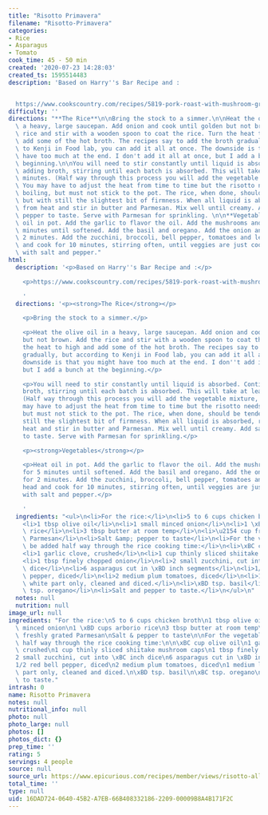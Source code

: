 ```yaml
---
title: "Risotto Primavera"
filename: "Risotto-Primavera"
categories:
- Rice
- Asparagus
- Tomato
cook_time: 45 - 50 min
created: '2020-07-23 14:28:03'
created_ts: 1595514483
description: 'Based on Harry''s Bar Recipe and :


  https://www.cookscountry.com/recipes/5819-pork-roast-with-mushroom-gravy?extcode=MCSKD10L0&ref=new_search_experience_14'
difficulty: ''
directions: "**The Rice**\n\nBring the stock to a simmer.\n\nHeat the olive oil in\
  \ a heavy, large saucepan. Add onion and cook until golden but not brown. Add the\
  \ rice and stir with a wooden spoon to coat the rice. Turn the heat to high and\
  \ add some of the hot broth. The recipes say to add the broth gradually, but according\
  \ to Kenji in Food lab, you can add it all at once. The downside is that you might\
  \ have too much at the end. I don't add it all at once, but I add a bunch at the\
  \ beginning.\n\nYou will need to stir constantly until liquid is absorbed. Continue\
  \ adding broth, stirring until each batch is absorbed. This will take at least 20\
  \ minutes. (Half way through this process you will add the vegetable mixture, below)\
  \ You may have to adjust the heat from time to time but the risotto needs to keep\
  \ boiling, but must not stick to the pot. The rice, when done, should be tender\
  \ but with still the slightest bit of firmness. When all liquid is absorbed, remove\
  \ from heat and stir in butter and Parmesan. Mix well until creamy. Add salt and\
  \ pepper to taste. Serve with Parmesan for sprinkling. \n\n**Vegetables**\n\nHeat\
  \ oil in pot. Add the garlic to flavor the oil. Add the mushrooms and cook for 5\
  \ minutes until softened. Add the basil and oregano. Add the onion and cook for\
  \ 2 minutes. Add the zucchini, broccoli, bell pepper, tomatoes and leek. Raise head\
  \ and cook for 10 minutes, stirring often, until veggies are just cooked. Season\
  \ with salt and pepper."
html:
  description: '<p>Based on Harry''s Bar Recipe and :</p>

    <p>https://www.cookscountry.com/recipes/5819-pork-roast-with-mushroom-gravy?extcode=MCSKD10L0&amp;ref=new_search_experience_14</p>

    '
  directions: '<p><strong>The Rice</strong></p>

    <p>Bring the stock to a simmer.</p>

    <p>Heat the olive oil in a heavy, large saucepan. Add onion and cook until golden
    but not brown. Add the rice and stir with a wooden spoon to coat the rice. Turn
    the heat to high and add some of the hot broth. The recipes say to add the broth
    gradually, but according to Kenji in Food lab, you can add it all at once. The
    downside is that you might have too much at the end. I don''t add it all at once,
    but I add a bunch at the beginning.</p>

    <p>You will need to stir constantly until liquid is absorbed. Continue adding
    broth, stirring until each batch is absorbed. This will take at least 20 minutes.
    (Half way through this process you will add the vegetable mixture, below) You
    may have to adjust the heat from time to time but the risotto needs to keep boiling,
    but must not stick to the pot. The rice, when done, should be tender but with
    still the slightest bit of firmness. When all liquid is absorbed, remove from
    heat and stir in butter and Parmesan. Mix well until creamy. Add salt and pepper
    to taste. Serve with Parmesan for sprinkling.</p>

    <p><strong>Vegetables</strong></p>

    <p>Heat oil in pot. Add the garlic to flavor the oil. Add the mushrooms and cook
    for 5 minutes until softened. Add the basil and oregano. Add the onion and cook
    for 2 minutes. Add the zucchini, broccoli, bell pepper, tomatoes and leek. Raise
    head and cook for 10 minutes, stirring often, until veggies are just cooked. Season
    with salt and pepper.</p>

    '
  ingredients: "<ul>\n<li>For the rice:</li>\n<li>5 to 6 cups chicken broth</li>\n\
    <li>1 tbsp olive oil</li>\n<li>1 small minced onion</li>\n<li>1 \xBD cups arborio\
    \ rice</li>\n<li>3 tbsp butter at room temp</li>\n<li>\u2154 cup freshly grated\
    \ Parmesan</li>\n<li>Salt &amp; pepper to taste</li>\n<li>For the vegetables to\
    \ be added half way through the rice cooking time:</li>\n<li>\xBC cup olive oil</li>\n\
    <li>1 garlic clove, crushed</li>\n<li>1 cup thinly sliced shiitake mushroom caps</li>\n\
    <li>1 tbsp finely chopped onion</li>\n<li>2 small zucchini, cut into \xBC inch\
    \ dice</li>\n<li>6 asparagus cut in \xBD inch segments</li>\n<li>1/2 red bell\
    \ pepper, diced</li>\n<li>2 medium plum tomatoes, diced</li>\n<li>1 medium leek,\
    \ white part only, cleaned and diced.</li>\n<li>\xBD tsp. basil</li>\n<li>\xBC\
    \ tsp. oregano</li>\n<li>Salt and pepper to taste.</li>\n</ul>\n"
  notes: null
  nutrition: null
image_url: null
ingredients: "For the rice:\n5 to 6 cups chicken broth\n1 tbsp olive oil\n1 small\
  \ minced onion\n1 \xBD cups arborio rice\n3 tbsp butter at room temp\n\u2154 cup\
  \ freshly grated Parmesan\nSalt & pepper to taste\n\nFor the vegetables to be added\
  \ half way through the rice cooking time:\n\n\xBC cup olive oil\n1 garlic clove,\
  \ crushed\n1 cup thinly sliced shiitake mushroom caps\n1 tbsp finely chopped onion\n\
  2 small zucchini, cut into \xBC inch dice\n6 asparagus cut in \xBD inch segments\n\
  1/2 red bell pepper, diced\n2 medium plum tomatoes, diced\n1 medium leek, white\
  \ part only, cleaned and diced.\n\xBD tsp. basil\n\xBC tsp. oregano\nSalt and pepper\
  \ to taste."
intrash: 0
name: Risotto Primavera
notes: null
nutritional_info: null
photo: null
photo_large: null
photos: []
photos_dict: {}
prep_time: ''
rating: 5
servings: 4 people
source: null
source_url: https://www.epicurious.com/recipes/member/views/risotto-alla-primavera-harrys-bar-52374811
total_time: ''
type: null
uid: 16DAD724-0640-45B2-A7EB-66B408332186-2209-00009B8A4B171F2C
---
```

